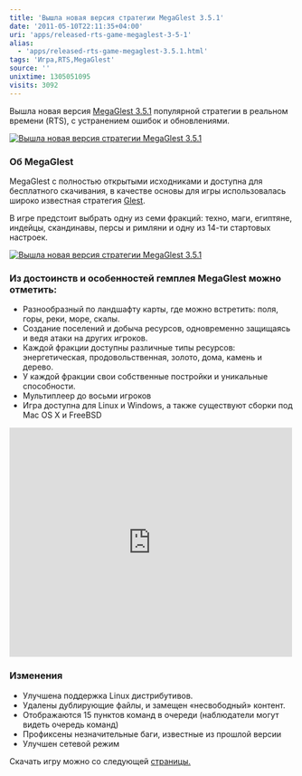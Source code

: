 ```yaml
---
title: 'Вышла новая версия стратегии MegaGlest 3.5.1'
date: '2011-05-10T22:11:35+04:00'
uri: 'apps/released-rts-game-megaglest-3-5-1'
alias: 
  - 'apps/released-rts-game-megaglest-3.5.1.html'
tags: 'Игра,RTS,MegaGlest'
source: ''
unixtime: 1305051095
visits: 3092
---
```

Вышла новая версия [MegaGlest 3.5.1](http://megaglest.org/) популярной стратегии в реальном времени (RTS), с устранением ошибок и обновлениями.

[![Вышла новая версия стратегии MegaGlest 3.5.1](img/2011/05/10/22-00/megaglest-1-5707381987-o.jpg)](img/2011/05/10/22-00/megaglest-1-5707381987-o.jpg)

### Об MegaGlest

MegaGlest с полностью открытыми исходниками и доступна для бесплатного скачивания, в качестве основы для игры использовалась широко известная стратегия [Glest](http://glest.org/).

В игре предстоит выбрать одну из семи фракций: техно, маги, египтяне, индейцы, скандинавы, персы и римляни и одну из 14-ти стартовых настроек.

[![Вышла новая версия стратегии MegaGlest 3.5.1](img/2011/05/10/22-00/megaglest-5707380649-o.jpg)](img/2011/05/10/22-00/megaglest-5707380649-o.jpg)

### Из достоинств и особенностей гемплея MegaGlest можно отметить:

*   Разнообразный по ландшафту карты, где можно встретить: поля, горы, реки, море, скалы.
*   Создание поселений и добыча ресурсов, одновременно защищаясь и ведя атаки на других игроков.
*   Каждой фракции доступны различные типы ресурсов: энергетическая, продовольственная, золото, дома, камень и дерево.
*   У каждой фракции свои собственные постройки и уникальные способности.
*   Мультиплеер до восьми игроков
*   Игра доступна для Linux и Windows, а также существуют сборки под Mac OS X и FreeBSD

<iframe width="500" height="405" src="https://www.youtube.com/embed/33Ez8mc_PUY" frameborder="0" allowfullscreen=""></iframe>

### Изменения

*   Улучшена поддержка Linux дистрибутивов.
*   Удалены дублирующие файлы, и замещен «несвободный» контент.
*   Отображаются 15 пунктов команд в очереди (наблюдатели могут видеть очередь команд)
*   Профиксены незначительные баги, известные из прошлой версии
*   Улучшен сетевой режим

Скачать игру можно со следующей [страницы.](http://megaglest.org/download.html)
